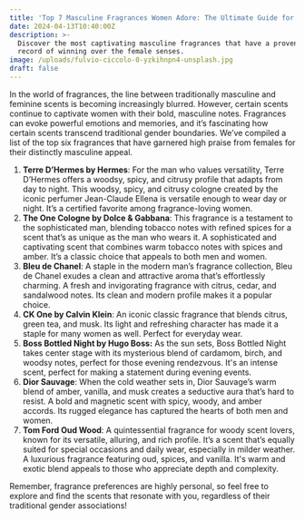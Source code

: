 ```yaml
---
title: 'Top 7 Masculine Fragrances Women Adore: The Ultimate Guide for Men'
date: 2024-04-13T10:40:00Z
description: >-
  Discover the most captivating masculine fragrances that have a proven track
  record of winning over the female senses.
image: /uploads/fulvio-ciccolo-0-yzkihnpn4-unsplash.jpg
draft: false
---
```

In the world of fragrances, the line between traditionally masculine and feminine scents is becoming increasingly blurred. However, certain scents continue to captivate women with their bold, masculine notes. Fragrances can evoke powerful emotions and memories, and it’s fascinating how certain scents transcend traditional gender boundaries. We’ve compiled a list of the top six fragrances that have garnered high praise from females for their distinctly masculine appeal.

1. **Terre D’Hermes by Hermes**: For the man who values versatility, Terre D’Hermes offers a woodsy, spicy, and citrusy profile that adapts from day to night. This woodsy, spicy, and citrusy cologne created by the iconic perfumer Jean-Claude Ellena is versatile enough to wear day or night. It’s a certified favorite among fragrance-loving women.
2. **The One Cologne by Dolce & Gabbana**: This fragrance is a testament to the sophisticated man, blending tobacco notes with refined spices for a scent that’s as unique as the man who wears it. A sophisticated and captivating scent that combines warm tobacco notes with spices and amber. It’s a classic choice that appeals to both men and women.
3. **Bleu de Chanel**: A staple in the modern man’s fragrance collection, Bleu de Chanel exudes a clean and attractive aroma that’s effortlessly charming. A fresh and invigorating fragrance with citrus, cedar, and sandalwood notes. Its clean and modern profile makes it a popular choice.
4. **CK One by Calvin Klein**: An iconic classic fragrance that blends citrus, green tea, and musk. Its light and refreshing character has made it a staple for many women as well. Perfect for everyday wear.
5. **Boss Bottled Night by Hugo Boss:** As the sun sets, Boss Bottled Night takes center stage with its mysterious blend of cardamom, birch, and woodsy notes, perfect for those evening rendezvous. It's an intense scent, perfect for making a statement during evening events.
6. **Dior Sauvage**: When the cold weather sets in, Dior Sauvage’s warm blend of amber, vanilla, and musk creates a seductive aura that’s hard to resist. A bold and magnetic scent with spicy, woody, and amber accords. Its rugged elegance has captured the hearts of both men and women.
7. **Tom Ford Oud Wood**: A quintessential fragrance for woody scent lovers, known for its versatile, alluring, and rich profile. It’s a scent that’s equally suited for special occasions and daily wear, especially in milder weather. A luxurious fragrance featuring oud, spices, and vanilla. It's warm and exotic blend appeals to those who appreciate depth and complexity.

Remember, fragrance preferences are highly personal, so feel free to explore and find the scents that resonate with you, regardless of their traditional gender associations!